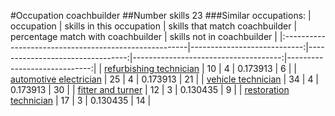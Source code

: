 #Occupation coachbuilder
##Number skills 23
###Similar occupations:
| occupation                                            |   skills in this occupation |   skills that match coachbuilder |   percentage match with coachbuilder |   skills not in coachbuilder |
|:------------------------------------------------------|----------------------------:|---------------------------------:|-------------------------------------:|-----------------------------:|
| [refurbishing technician](refurbishing_technician.md) |                          10 |                                4 |                             0.173913 |                            6 |
| [automotive electrician](automotive_electrician.md)   |                          25 |                                4 |                             0.173913 |                           21 |
| [vehicle technician](vehicle_technician.md)           |                          34 |                                4 |                             0.173913 |                           30 |
| [fitter and turner](fitter_and_turner.md)             |                          12 |                                3 |                             0.130435 |                            9 |
| [restoration technician](restoration_technician.md)   |                          17 |                                3 |                             0.130435 |                           14 |
